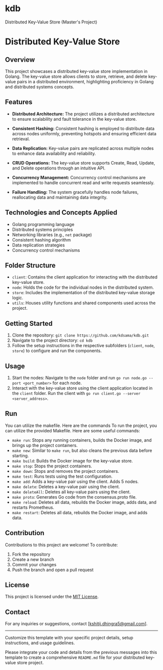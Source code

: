 # kdb
Distributed Key-Value Store (Master's Project)


# Distributed Key-Value Store

<!--- ![Project Demo](demo.gif) <!-- Replace with a link to your project demo or a GIF showcasing it --> 

## Overview

This project showcases a distributed key-value store implementation in Golang. The key-value store allows clients to store, retrieve, and delete key-value pairs in a distributed environment, highlighting proficiency in Golang and distributed systems concepts.

## Features

- **Distributed Architecture:** The project utilizes a distributed architecture to ensure scalability and fault tolerance in the key-value store.

- **Consistent Hashing:** Consistent hashing is employed to distribute data across nodes uniformly, preventing hotspots and ensuring efficient data retrieval.

- **Data Replication:** Key-value pairs are replicated across multiple nodes to enhance data availability and reliability.

- **CRUD Operations:** The key-value store supports Create, Read, Update, and Delete operations through an intuitive API.

- **Concurrency Management:** Concurrency control mechanisms are implemented to handle concurrent read and write requests seamlessly.

- **Failure Handling:** The system gracefully handles node failures, reallocating data and maintaining data integrity.

## Technologies and Concepts Applied

- Golang programming language
- Distributed systems principles
- Networking libraries (e.g., `net` package)
- Consistent hashing algorithm
- Data replication strategies
- Concurrency control mechanisms

## Folder Structure

- `client`: Contains the client application for interacting with the distributed key-value store.
- `node`: Holds the code for the individual nodes in the distributed system.
- `store`: Includes the implementation of the distributed key-value storage logic.
- `utils`: Houses utility functions and shared components used across the project.

## Getting Started

1. Clone the repository: `git clone https://github.com/kdsama/kdb.git`
2. Navigate to the project directory: `cd kdb`
3. Follow the setup instructions in the respective subfolders (`client`, `node`, `store`) to configure and run the components.

## Usage

1. Start the nodes: Navigate to the `node` folder and run `go run node.go --port <port_number>` for each node.
2. Interact with the key-value store using the client application located in the `client` folder. Run the client with `go run client.go --server <server_address>`.

## Run
You can utilize the makefile. Here are the commands 
To run the project, you can utilize the provided Makefile. Here are some useful commands:

- `make run`: Stops any running containers, builds the Docker image, and brings up the project containers.
- `make new`: Similar to `make run`, but also cleans the previous data before starting.
- `make build`: Builds the Docker image for the key-value store.
- `make stop`: Stops the project containers.
- `make down`: Stops and removes the project containers.
- `make test`: Runs tests using the test configuration.
- `make add`: Adds a key-value pair using the client. Adds 5 nodes. 
- `make delete`: Deletes a key-value pair using the client.
- `make deleteAll`: Deletes all key-value pairs using the client.
- `make proto`: Generates Go code from the consensus.proto file.
- `make reload`: Deletes all data, rebuilds the Docker image, adds data, and restarts Prometheus. 
- `make restart`: Deletes all data, rebuilds the Docker image, and adds data.


## Contribution

Contributions to this project are welcome! To contribute:
1. Fork the repository
2. Create a new branch
3. Commit your changes
4. Push the branch and open a pull request

## License

This project is licensed under the [MIT License](LICENSE).

## Contact

For any inquiries or suggestions, contact [kshitij.dhingra5@gmail.com].

---
Customize this template with your specific project details, setup instructions, and usage guidelines.


Please integrate your code and details from the previous messages into this template to create a comprehensive `README.md` file for your distributed key-value store project.
